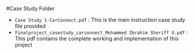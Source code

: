 #Case Study Folder
- `Case Study 1-CarConnect.pdf` : This is the main instruction case study file provided
- `Finalproject_casestudy_carconnect_Mohammed Ibrahim Sheriff U.pdf` : This pdf contains the complete working and implementation of this project
